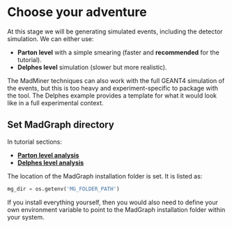 # Choose your adventure

At this stage we will be generating simulated events, including the detector simulation.
We can either use:

- **Parton level** with a simple smearing (faster and **recommended** for the tutorial).
- **Delphes level** simulation (slower but more realistic).

The MadMiner techniques can also work with the full GEANT4 simulation of the events, but this is
too heavy and experiment-specific to package with the tool. The Delphes example provides a template
for what it would look like in a full experimental context.


## Set MadGraph directory
In tutorial sections:
- [**Parton level analysis**][tutorial-section-parton]
- [**Delphes level analysis**][tutorial-section-delphes]

The location of the MadGraph installation folder is set. It is listed as:

```python
mg_dir = os.getenv('MG_FOLDER_PATH')
```

If you install everything yourself, then you would also need to define your own environment variable
to point to the MadGraph installation folder within your system.


[tutorial-section-parton]: notebooks/general/2a_parton_analysis.ipynb
[tutorial-section-delphes]: notebooks/general/2b_delphes_analysis.ipynb
